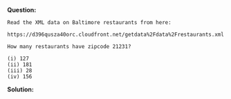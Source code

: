 <b>Question:</b>
```
Read the XML data on Baltimore restaurants from here: 

https://d396qusza40orc.cloudfront.net/getdata%2Fdata%2Frestaurants.xml 

How many restaurants have zipcode 21231?

(i) 127	
(ii) 181			
(iii) 28			
(iv) 156
```
<b>Solution:</b>
```
```
